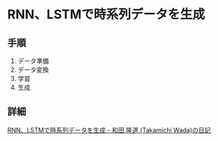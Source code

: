 # RNN、LSTMで時系列データを生成
## 手順
1. データ準備
2. データ変換
3. 学習
4. 生成
## 詳細
[RNN、LSTMで時系列データを生成 \- 和田 隆道 \(Takamichi Wada\)の日記](https://person.hatenablog.jp/entry/2018/04/08/085214)
